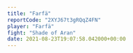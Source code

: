 ```yaml
---
title: "Farfä"
reportCode: "2XYJ67t3gRQqZ4FN"
player: "Farfä"
fight: "Shade of Aran"
date: 2021-08-23T19:07:58.042000+00:00
---
```

